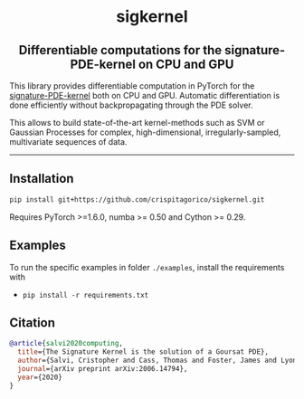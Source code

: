 <h1 align='center'>sigkernel</h1>
<h2 align='center'>Differentiable computations for the signature-PDE-kernel on CPU and GPU</h2>

This library provides differentiable computation in PyTorch for the [signature-PDE-kernel](https://arxiv.org/abs/2006.14794) both on CPU and GPU. Automatic differentiation is done efficiently without backpropagating through the PDE solver.

This allows to build state-of-the-art kernel-methods such as SVM or Gaussian Processes for complex, high-dimensional, irregularly-sampled, multivariate sequences of data.

---

## Installation

```bash
pip install git+https://github.com/crispitagorico/sigkernel.git
```

Requires PyTorch >=1.6.0, numba >= 0.50 and Cython >= 0.29.

## Examples
To run the specific examples in folder `./examples`, install the requirements with

+ `pip install -r requirements.txt`

## Citation

```bibtex
@article{salvi2020computing,
  title={The Signature Kernel is the solution of a Goursat PDE},
  author={Salvi, Cristopher and Cass, Thomas and Foster, James and Lyons, Terry and Yang, Weixin},
  journal={arXiv preprint arXiv:2006.14794},
  year={2020}
}
```

<!-- 
-->

